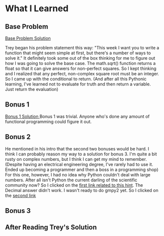# What I Learned

## Base Problem

[Base Problem Solution](https://github.com/djotaku/pythonmorsels/blob/9a699f874489aa1b1ef40785d3f41545105a247a/is_perfect_square/perfect_square.py)

Trey began his problem statement this way: "This week I want you to write a function that might seem simple at first, but there's a number of ways to solve it." It definitely took some out of the box thinking for me to figure out how I was going to solve the base case. The math.sqrt() function returns a float so that it can give answers for non-perfect squares. So I kept thinking and I realized that any perfect, non-complex square root must be an integer. So I came up with the conditional to return. (And after all this Pythonic learning, I've learned not to evaluate for truth and then return a variable. Just return the evaluation)
## Bonus 1
[Bonus 1 Solution ](https://github.com/djotaku/pythonmorsels/blob/9546bbdf74ca1675c9335d48d99440148f167bc5/is_perfect_square/perfect_square.py)
Bonus 1 was trivial. Anyone who's done any amount of functional programming could figure it out.
## Bonus 2

He mentioned in his intro that the second two bonuses would be hard. I think I can probably reason my way to a solution for bonus 3. I'm quite a bit rusty on complex numbers, but I think I can get my mind to remember. (Despite having an electrical engineering degree, I've rarely had to use it. Ended up becoming a programmer and then a boss in a programming shop) For this one, however, I had no idea why Python couldn't deal with large numbers. After all isn't Python the current darling of the scientific community now? So I clicked on the [first link related to this hint](https://stackoverflow.com/a/47854670/2633215). The Decimal answer didn't work. I wasn't ready to do gmpy2 yet. So I clicked on the [second link](https://pymotw.com/3/decimal/#local-context)
## Bonus 3

## After Reading Trey's Solution
